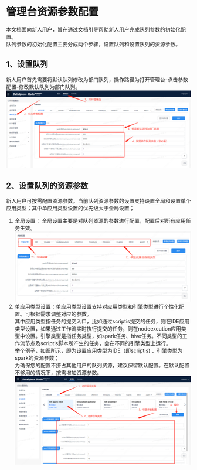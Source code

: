 # 管理台资源参数配置

本文档面向新人用户，旨在通过文档引导帮助新人用户完成队列参数的初始化配置。   
队列参数的初始化配置主要分成两个步骤，设置队列和设置队列的资源参数。
## 1、设置队列
新人用户首先需要将默认队列修改为部门队列，操作路径为打开管理台-点击参数配置-修改默认队列为部门队列。  
![](./images/glt/glt1-1.png)

## 2、设置队列的资源参数
新人用户可按需配置资源参数。当前队列资源参数的设置支持设置全局和设置单个应用类型；其中单应用类型设置的优先级大于全局设置；
1. 全局设置： 全局设置主要是对队列资源的参数进行配置，配置后对所有应用任务生效。
   ![](./images/glt/glt2-1.png)
2. 单应用类型设置：单应用类型设置支持对应用类型和引擎类型进行个性化配置。可根据需求调整对应的参数。   
   其中应用类型指任务的提交入口，比如通过scriptis提交的任务，则在IDE应用类型设置，如果通过工作流实时执行提交的任务，则在nodeexcution应用类型中设置。引擎类型是指任务类型，如spark任务、hive任务。不同类型的工作流节点及scriptis脚本所产生的任务，会在不同的引擎类型上运行。   
   举个例子，如图所示，即为设置应用类型为IDE（即scriptis) 、引擎类型为spark的资源参数；   
   为确保您的配置不挤占其他用户的队列资源，建议保留默认配置。在默认配置不够用的情况下，按需增加资源参数。
   ![](./images/glt/glt2-2.png)